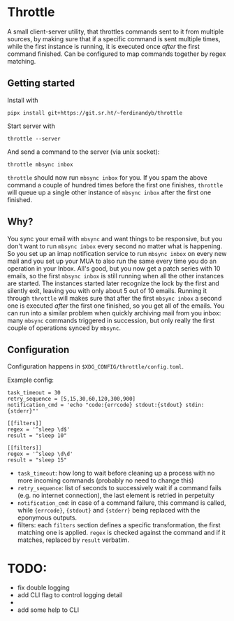 # Throttle

A small client-server utility, that throttles commands sent to it from multiple
sources, by making sure that if a specific command is sent multiple times,
while the first instance is running, it is executed once _after_ the first
command finished. Can be configured to map commands together by regex matching.

## Getting started

Install with

```
pipx install git+https://git.sr.ht/~ferdinandyb/throttle
```

Start server with

```
throttle --server
```

And send a command to the server (via unix socket):

```
throttle mbsync inbox
```

`throttle` should now run `mbsync inbox` for you. If you spam the above command
a couple of hundred times before the first one finishes, `throttle` will queue
up a single other instance of `mbsync inbox` after the first one finished.

## Why?


You sync your email with `mbsync` and want things to be responsive, but you
don't want to run `mbsync inbox` every second no matter what is happening. So
you set up an imap notification service to run `mbsync inbox` on every new mail
and you set up your MUA to also run the same every time you do an operation in
your Inbox. All's good, but you now get a patch series with 10 emails, so the
first `mbsync inbox` is still running when all the other instances are started.
The instances started later recognize the lock by the first and silently exit,
leaving you with only about 5 out of 10 emails. Running it through `throttle`
will makes sure that after the first `mbsync inbox` a second one is executed
_after_ the first one finished, so you get all of the emails. You can run into
a similar problem when quickly archiving mail from you inbox: many `mbsync`
commands triggered in succession, but only really the first couple of
operations synced by `mbsync`.

## Configuration

Configuration happens in `$XDG_CONFIG/throttle/config.toml`.

Example config:

```
task_timeout = 30
retry_sequence = [5,15,30,60,120,300,900]
notification_cmd = 'echo "code:{errcode} stdout:{stdout} stdin:{stderr}"'

[[filters]]
regex = '^sleep \d$'
result = "sleep 10"

[[filters]]
regex = '^sleep \d\d'
result = "sleep 15"
```

- `task_timeout`: how long to wait before cleaning up a process with no more incoming commands (probably no need to change this)
- `retry_sequence`: list of seconds to successively wait if a command fails (e.g. no internet connection), the last element is retried in perpetuity
- `notification_cmd`: in case of a command failure, this command is called, while `{errcode}`, `{stdout}` and `{stderr}` being replaced with the eponymous outputs.
- filters: each `filters` section defines a specific transformation, the first matching one is applied. `regex` is checked against the command and if it matches, replaced by `result` verbatim.


# TODO:
- fix double logging
- add CLI flag to control logging detail
-
- add some help to CLI
